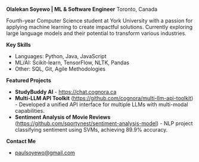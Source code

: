 **Olalekan Soyewo | ML & Software Engineer**
Toronto, Canada

Fourth-year Computer Science student at York University with a passion for applying machine learning to create impactful solutions. Currently exploring large language models and their potential to transform various industries. 

**Key Skills**
*   Languages: Python, Java, JavaScript
*   ML/AI: Scikit-learn, TensorFlow, NLTK, Pandas 
*   Other: SQL, Git, Agile Methodologies

**Featured Projects**
*   **StudyBuddy AI** - https://chat.cognora.ca
*   **Multi-LLM API Toolkit** (https://github.com/cognora/multi-llm-api-toolkit) - Developed a unified API interface for multiple LLMs with multi-modal capabilities.
*   **Sentiment Analysis of Movie Reviews**  (https://github.com/sportynest/sentiment-analysis-model) - NLP project classifying sentiment using SVMs, achieving 89.9% accuracy.


**Contact Me**
*  paulsoyewo@gmail.com
